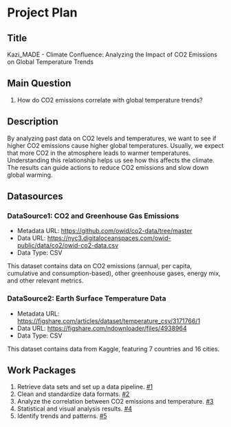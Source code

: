# Project Plan

## Title
<!-- Give your project a short title. -->
Kazi_MADE - Climate Confluence: Analyzing the Impact of CO2 Emissions on Global Temperature Trends

## Main Question

<!-- Think about one main question you want to answer based on the data. -->
1. How do CO2 emissions correlate with global temperature trends?

## Description

<!-- Describe your data science project in max. 200 words. Consider writing about why and how you attempt it. -->
By analyzing past data on CO2 levels and temperatures, we want to see if higher CO2 emissions cause higher global temperatures. Usually, we expect that more CO2 in the atmosphere leads to warmer temperatures. Understanding this relationship helps us see how this affects the climate. The results can guide actions to reduce CO2 emissions and slow down global warming.

## Datasources

<!-- Describe each datasources you plan to use in a section. Use the prefic "DatasourceX" where X is the id of the datasource. -->

### DataSource1: CO2 and Greenhouse Gas Emissions
* Metadata URL: https://github.com/owid/co2-data/tree/master
* Data URL: https://nyc3.digitaloceanspaces.com/owid-public/data/co2/owid-co2-data.csv
* Data Type: CSV

This dataset contains data on CO2 emissions (annual, per capita, cumulative and consumption-based), other greenhouse gases, energy mix, and other relevant metrics.

### DataSource2: Earth Surface Temperature Data
* Metadata URL: https://figshare.com/articles/dataset/temperature_csv/3171766/1
* Data URL: https://figshare.com/ndownloader/files/4938964
* Data Type: CSV

This dataset contains data from Kaggle, featuring 7 countries and 16 cities.

## Work Packages

<!-- List of work packages ordered sequentially, each pointing to an issue with more details. -->

1. Retrieve data sets and set up a data pipeline. [#1][i1]
2. Clean and standardize data formats. [#2][i2]
3. Analyze the correlation between CO2 emissions and temperature. [#3][i3]
4. Statistical and visual analysis results. [#4][i4]
5. Identify trends and patterns. [#5][i5]

[i1]: https://github.com/AnikKazi-dev/Kazi_MADE/issues/1
[i2]: https://github.com/AnikKazi-dev/Kazi_MADE/issues/2
[i3]: https://github.com/AnikKazi-dev/Kazi_MADE/issues/3
[i4]: https://github.com/AnikKazi-dev/Kazi_MADE/issues/4
[i5]: https://github.com/AnikKazi-dev/Kazi_MADE/issues/5
